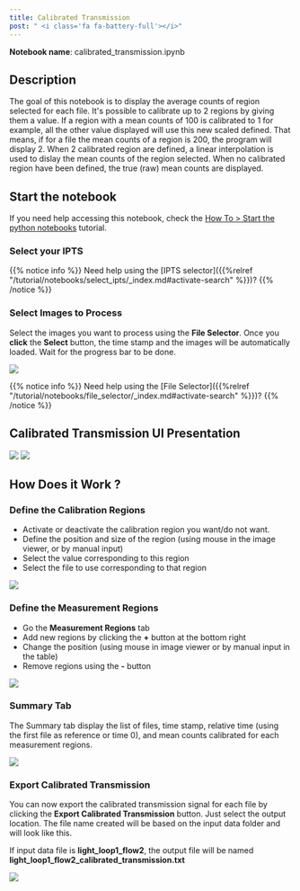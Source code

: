 ```yaml
---
title: Calibrated Transmission
post: " <i class='fa fa-battery-full'></i>"
---
```


**Notebook name**: calibrated_transmission.ipynb

## Description

The goal of this notebook is to display the average counts of region selected for each file. It's possible to calibrate
up to 2 regions by giving them a value. If a region with a mean counts of 100 is calibrated to 1 for example, all the
other value displayed will use this new scaled defined. That means, if for a file the mean counts of a region is 200,
the program will display 2. When 2 calibrated region are defined, a linear interpolation is used to dislay the mean
counts of the region selected. When no calibrated region have been defined, the true (raw) mean counts are displayed.

## Start the notebook

If you need help accessing this notebook, check the [How To > Start the python
notebooks](/en/tutorial/how_to_start_notebooks) tutorial.

### Select your IPTS

{{% notice info %}}
Need help using the [IPTS selector]({{%relref "/tutorial/notebooks/select_ipts/_index.md#activate-search" %}})?
{{% /notice %}}

### Select Images to Process

Select the images you want to process using the **File Selector**. Once you **click** the **Select** button, the time
stamp and the images will be automatically loaded. Wait for the progress bar to be done.

<img src='/tutorial/notebooks/calibrated_transmission/images/select_files.gif' />

{{% notice info %}}
Need help using the [File Selector]({{%relref "/tutorial/notebooks/file_selector/_index.md#activate-search" %}})?
{{% /notice %}}

## Calibrated Transmission UI Presentation

<img src='/tutorial/notebooks/calibrated_transmission/images/presentation_of_ui_1.png' />
<img src='/tutorial/notebooks/calibrated_transmission/images/presentation_of_ui_2.png' />

## How Does it Work ?

### Define the Calibration Regions

 * Activate or deactivate the calibration region you want/do not want.
 * Define the position and size of the region (using mouse in the image viewer, or by manual input)
 * Select the value corresponding to this region
 * Select the file to use corresponding to that region

<img src='/tutorial/notebooks/calibrated_transmission/images/calibration_definition.gif' />

### Define the Measurement Regions

 * Go the **Measurement Regions** tab
 * Add new regions by clicking the **+** button at the bottom right
 * Change the position (using mouse in image viewer or by manual input in the table)
 * Remove regions using the **-** button

<img src='/tutorial/notebooks/calibrated_transmission/images/measurement_definition.gif' />

### Summary Tab

The Summary tab display the list of files, time stamp, relative time (using the first file as reference or time 0),
and mean counts calibrated for each measurement regions.

<img src='/tutorial/notebooks/calibrated_transmission/images/summary.png' />

### Export Calibrated Transmission

You can now export the calibrated transmission signal for each file by clicking the **Export Calibrated Transmission**
button. Just select the output location. The file name created will be based on the input data folder and will look like this.

If input data file is **light_loop1_flow2**, the output file will be named **light_loop1_flow2_calibrated_transmission.txt**

<img src='/tutorial/notebooks/calibrated_transmission/images/output_file.png' />